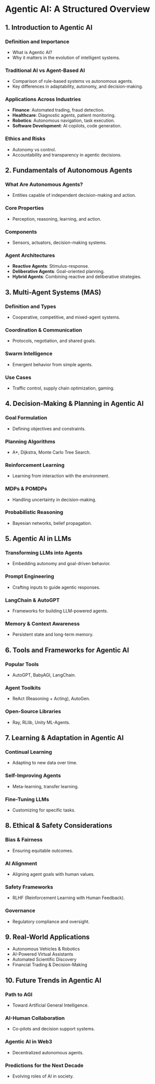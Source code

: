 # Agentic AI: A Structured Overview

## 1. Introduction to Agentic AI

### Definition and Importance
- What is Agentic AI?
- Why it matters in the evolution of intelligent systems.

### Traditional AI vs Agent-Based AI
- Comparison of rule-based systems vs autonomous agents.
- Key differences in adaptability, autonomy, and decision-making.

### Applications Across Industries
- **Finance**: Automated trading, fraud detection.
- **Healthcare**: Diagnostic agents, patient monitoring.
- **Robotics**: Autonomous navigation, task execution.
- **Software Development**: AI copilots, code generation.

### Ethics and Risks
- Autonomy vs control.
- Accountability and transparency in agentic decisions.

## 2. Fundamentals of Autonomous Agents

### What Are Autonomous Agents?
- Entities capable of independent decision-making and action.

### Core Properties
- Perception, reasoning, learning, and action.

### Components
- Sensors, actuators, decision-making systems.

### Agent Architectures
- **Reactive Agents**: Stimulus-response.
- **Deliberative Agents**: Goal-oriented planning.
- **Hybrid Agents**: Combining reactive and deliberative strategies.

## 3. Multi-Agent Systems (MAS)

### Definition and Types
- Cooperative, competitive, and mixed-agent systems.

### Coordination & Communication
- Protocols, negotiation, and shared goals.

### Swarm Intelligence
- Emergent behavior from simple agents.

### Use Cases
- Traffic control, supply chain optimization, gaming.

## 4. Decision-Making & Planning in Agentic AI

### Goal Formulation
- Defining objectives and constraints.

### Planning Algorithms
- A*, Dijkstra, Monte Carlo Tree Search.

### Reinforcement Learning
- Learning from interaction with the environment.

### MDPs & POMDPs
- Handling uncertainty in decision-making.

### Probabilistic Reasoning
- Bayesian networks, belief propagation.

## 5. Agentic AI in LLMs

### Transforming LLMs into Agents
- Embedding autonomy and goal-driven behavior.

### Prompt Engineering
- Crafting inputs to guide agentic responses.

### LangChain & AutoGPT
- Frameworks for building LLM-powered agents.

### Memory & Context Awareness
- Persistent state and long-term memory.

## 6. Tools and Frameworks for Agentic AI

### Popular Tools
- AutoGPT, BabyAGI, LangChain.

### Agent Toolkits
- ReAct (Reasoning + Acting), AutoGen.

### Open-Source Libraries
- Ray, RLlib, Unity ML-Agents.

## 7. Learning & Adaptation in Agentic AI

### Continual Learning
- Adapting to new data over time.

### Self-Improving Agents
- Meta-learning, transfer learning.

### Fine-Tuning LLMs
- Customizing for specific tasks.

## 8. Ethical & Safety Considerations

### Bias & Fairness
- Ensuring equitable outcomes.

### AI Alignment
- Aligning agent goals with human values.

### Safety Frameworks
- RLHF (Reinforcement Learning with Human Feedback).

### Governance
- Regulatory compliance and oversight.

## 9. Real-World Applications

- Autonomous Vehicles & Robotics
- AI-Powered Virtual Assistants
- Automated Scientific Discovery
- Financial Trading & Decision-Making

## 10. Future Trends in Agentic AI

### Path to AGI
- Toward Artificial General Intelligence.

### AI-Human Collaboration
- Co-pilots and decision support systems.

### Agentic AI in Web3
- Decentralized autonomous agents.

### Predictions for the Next Decade
- Evolving roles of AI in society.
